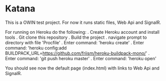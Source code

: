 Katana
======

This is a OWIN test project. For now it runs static files, Web Api and SignalR.

For running on Heroku do the following:
. Create Heroku account and install tools
. Git clone this repository
. Build the project
. navigate prompt to directory with file 'Procfile'
. Enter command: 'heroku create'
. Enter command: 'heroku config:add BUILDPACK_URL=https://github.com/friism/heroku-buildpack-mono/'
. Enter command: 'git push heroku master'
. Enter command: 'heroku open'

You should see now the default page (index.html) with links to Web Api and SignalR.
